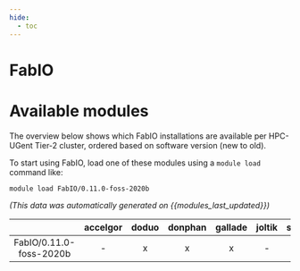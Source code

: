 ```yaml
---
hide:
  - toc
---
```


FabIO
=====

# Available modules


The overview below shows which FabIO installations are available per HPC-UGent Tier-2 cluster, ordered based on software version (new to old).

To start using FabIO, load one of these modules using a `module load` command like:

```shell
module load FabIO/0.11.0-foss-2020b
```

*(This data was automatically generated on {{modules_last_updated}})*  

| |accelgor|doduo|donphan|gallade|joltik|shinx|skitty|
| :---: | :---: | :---: | :---: | :---: | :---: | :---: | :---: |
|FabIO/0.11.0-foss-2020b|-|x|x|x|-|-|-|
